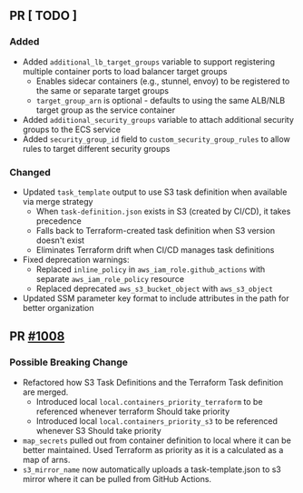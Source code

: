 ## PR [ TODO ]

### Added

- Added `additional_lb_target_groups` variable to support registering multiple container ports to load balancer target groups
  - Enables sidecar containers (e.g., stunnel, envoy) to be registered to the same or separate target groups
  - `target_group_arn` is optional - defaults to using the same ALB/NLB target group as the service container
- Added `additional_security_groups` variable to attach additional security groups to the ECS service
- Added `security_group_id` field to `custom_security_group_rules` to allow rules to target different security groups

### Changed

- Updated `task_template` output to use S3 task definition when available via merge strategy
  - When `task-definition.json` exists in S3 (created by CI/CD), it takes precedence
  - Falls back to Terraform-created task definition when S3 version doesn't exist
  - Eliminates Terraform drift when CI/CD manages task definitions
- Fixed deprecation warnings:
  - Replaced `inline_policy` in `aws_iam_role.github_actions` with separate `aws_iam_role_policy` resource
  - Replaced deprecated `aws_s3_bucket_object` with `aws_s3_object`
- Updated SSM parameter key format to include attributes in the path for better organization

## PR [#1008](https://github.com/cloudposse/terraform-aws-components/pull/1008)

### Possible Breaking Change

- Refactored how S3 Task Definitions and the Terraform Task definition are merged.
  - Introduced local `local.containers_priority_terraform` to be referenced whenever terraform Should take priority
  - Introduced local `local.containers_priority_s3` to be referenced whenever S3 Should take priority
- `map_secrets` pulled out from container definition to local where it can be better maintained. Used Terraform as
  priority as it is a calculated as a map of arns.
- `s3_mirror_name` now automatically uploads a task-template.json to s3 mirror where it can be pulled from GitHub
  Actions.
